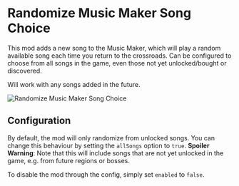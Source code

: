 # Randomize Music Maker Song Choice

This mod adds a new song to the Music Maker, which will play a random available song each time you return to the crossroads.
Can be configured to choose from all songs in the game, even those not yet unlocked/bought or discovered.

Will work with any songs added in the future.

![Randomize Music Maker Song Choice](https://github.com/user-attachments/assets/0a656e46-7358-4471-a552-b9c0d7d93569)

## Configuration

By default, the mod will only randomize from unlocked songs. You can change this behaviour by setting the `allSongs` option to `true`.
**Spoiler Warning**: Note that this will include songs that are not yet unlocked in the game, e.g. from future regions or bosses.

To disable the mod through the config, simply set `enabled` to `false`.
